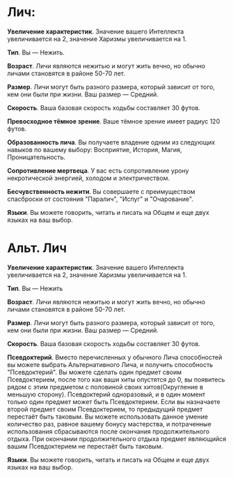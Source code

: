 # Лич: 
**Увеличение характеристик**. Значение вашего Интеллекта увеличивается на 2, значение Харизмы увеличивается на 1.<br>

**Тип**. Вы — Нежить.<br>

**Возраст**. Личи являются нежитью и могут жить вечно, но обычно личами становятся в районе 50-70 лет.<br>

**Размер**. Личи могут быть разного размера, который зависит от того, кем они были при жизни. Ваш размер — Средний.<br>

**Скорость**. Ваша базовая скорость ходьбы составляет 30 футов.<br>

**Превосходное тёмное зрение**. Ваше тёмное зрение имеет радиус 120 футов.<br>

**Образованность лича**. Вы получаете владение одним из следующих навыков по вашему выбору: Восприятие, История, Магия, Проницательность.<br>

**Сопротивление мертвеца**. У вас есть сопротивление урону некротической энергией, холодом и электричеством.<br>

**Бесчувственность нежити**. Вы совершаете с преимуществом спасброски от состояния "Паралич", "Испуг" и "Очарование".<br>

**Языки**. Вы можете говорить, читать и писать на Общем и еще двух языках на ваш выбор.<br>

# Альт. Лич
**Увеличение характеристик**. Значение вашего Интеллекта увеличивается на 2, значение Харизмы увеличивается на 1.<br>

**Тип**. Вы — Нежить<br>

**Возраст**. Личи являются нежитью и могут жить вечно, но обычно личами становятся в районе 50-70 лет.<br>

**Размер**. Личи могут быть разного размера, который зависит от того, кем они были при жизни. Ваш размер — Средний.<br>

**Скорость**. Ваша базовая скорость ходьбы составляет 30 футов.<br>

**Псевдоктерий**. Вместо перечисленных у обычного Лича способностей вы можете выбрать Альтернативного Лича, и получить способность "Псевдоктерий". Вы можете сделать один предмет своим Псевдоктерием, после того как ваши хиты опустятся до 0, вы появитесь рядом с этим предметом с половиной своих хитов(Округление в меньшую сторону). Псевдоктерий одноразовый, и в один момент только один предмет может быть Псевдоктерием. Если вы назначаете второй предмет своим Псевдоктерием, то предыдущий предмет перестаёт быть таковым. Вы можете использовать данное умение количество раз, равное вашему бонусу мастерства, и потраченные использования сбрасываются после окончания продолжительного отдыха. При окончании продолжительного отдыха предмет являющийся вашим Псевдоктерием не перестаёт быть таковым.<br>

**Языки**. Вы можете говорить, читать и писать на Общем и еще двух языках на ваш выбор.<br>